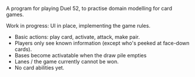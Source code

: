 A program for playing Duel 52, to practise domain modelling for card games.

Work in progress: UI in place, implementing the game rules.

- Basic actions: play card, activate, attack, make pair.
- Players only see known information (except who's peeked at face-down cards).
- Bases become activatable when the draw pile empties
- Lanes / the game currently cannot be won.
- No card abilities yet.
